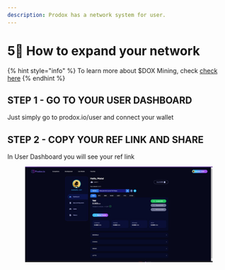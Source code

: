 ```yaml
---
description: Prodox has a network system for user.
---
```


# 5⃣ How to expand your network

{% hint style="info" %}
To learn more about $DOX Mining, check [check here](../prodox-system/features-details/earning-services/mining.md)
{% endhint %}

## STEP 1 - GO TO YOUR USER DASHBOARD

Just simply go to prodox.io/user and connect your wallet

## STEP 2 - COPY YOUR REF LINK AND SHARE

In User Dashboard you will see your ref link

<figure><img src="../.gitbook/assets/image (1).png" alt=""><figcaption></figcaption></figure>

